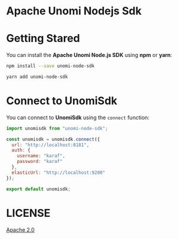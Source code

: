 # Apache Unomi Nodejs Sdk

# Getting Stared

You can install the **Apache Unomi Node.js SDK** using **npm** or **yarn**:	

```bash
npm install --save unomi-node-sdk
```

```bash
yarn add unomi-node-sdk
```

# Connect to UnomiSdk
You can connect to **UnomiSdk** using the `connect` function:
```javascript
import unomisdk from "unomi-node-sdk";

const unomisdk = unomisdk.connect({
  url: "http://localhost:8181",
  auth: {
    username: "karaf",
    password: "karaf"
  },
  elasticUrl: "http://localhost:9200"
});

export default unomisdk;
```


# LICENSE
[Apache 2.0](/LICENSE.md)
